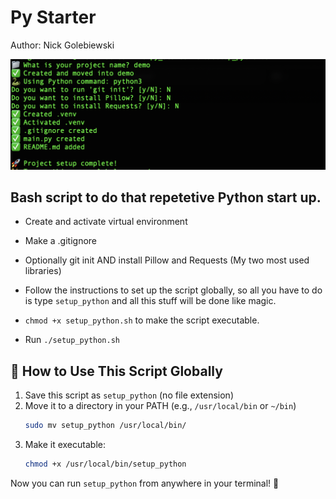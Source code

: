 # Py Starter
Author: Nick Golebiewski

![terminal screenshot for script](screenshot.png)
## Bash script to do that repetetive Python start up. 
- Create and activate virtual environment
- Make a .gitignore
- Optionally git init AND install Pillow and Requests (My two most used libraries)
- Follow the instructions to set up the script globally, so all you have to do is type `setup_python` and all this stuff will be done like magic.

- `chmod +x setup_python.sh` to make the script executable.
- Run `./setup_python.sh`


## 📄 How to Use This Script Globally

1. Save this script as `setup_python` (no file extension)
2. Move it to a directory in your PATH (e.g., `/usr/local/bin` or `~/bin`)
   ```bash
   sudo mv setup_python /usr/local/bin/
   ```
3. Make it executable:
   ```bash
   chmod +x /usr/local/bin/setup_python
   ```

Now you can run `setup_python` from anywhere in your terminal! 🚀

